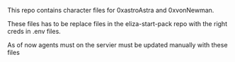 This repo contains character files for 0xastroAstra and 0xvonNewman.

These files has to be replace files in the eliza-start-pack repo with the right creds in .env files.

As of now agents must on the servier must be updated manually with these files